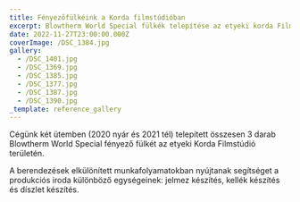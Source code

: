 ```yaml
---
title: Fényezőfülkéink a Korda filmstúdióban
excerpt: Blowtherm World Special fülkék telepítése az etyeki korda Filmstúdióban
date: 2022-11-27T23:00:00.000Z
coverImage: /DSC_1384.jpg
gallery:
  - /DSC_1401.jpg
  - /DSC_1369.jpg
  - /DSC_1385.jpg
  - /DSC_1377.jpg
  - /DSC_1387.jpg
  - /DSC_1390.jpg
_template: reference_gallery
---
```


Cégünk két ütemben (2020 nyár és 2021 tél) telepített összesen 3 darab Blowtherm World Special fényező fülkét az etyeki Korda Filmstúdió területén. 

A berendezések elkülönített munkafolyamatokban nyújtanak segítséget a produkciós iroda különböző egységeinek: jelmez készítés, kellék készítés és díszlet készítés. 
